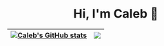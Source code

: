 <h1 align="center">Hi, I'm Caleb 👋</h1>

| <a href="https://github.com/anuraghazra/github-readme-stats"><img align="center" src="https://github-readme-stats.vercel.app/api?username=EmperorLemon&show_icons=true&include_all_commits=true&theme=buefy&hide_border=true" alt="Caleb's GitHub stats" /></a> | <a href="https://github.com/anuraghazra/github-readme-stats"><img align="center" src="https://github-readme-stats.vercel.app/api/top-langs/?username=EmperorLemon&layout=compact&theme=buefy&hide_border=true" /></a> |
| ------------- | ------------- |
